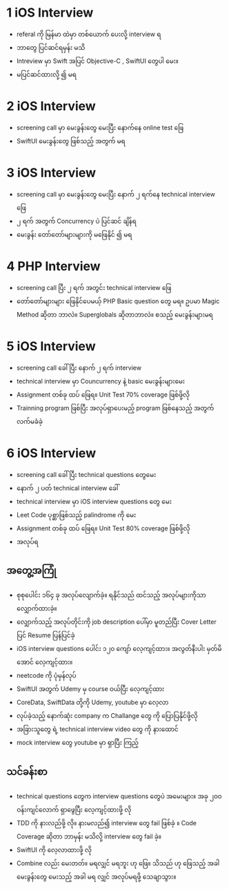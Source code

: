 # 1 iOS Interview

- referal ကို မြန်မာ ထဲမှာ တစ်ယောက် ပေးလို့ interview ရ
- ဘာတွေ ပြင်ဆင်ရမှန်း မသိ
- Intreview မှာ Swift အပြင် Objective-C , SwiftUI တွေပါ မေး။
- မပြင်ဆင်ထားလို့ ၍ မရ


# 2 iOS Interview

- screening call မှာ မေးခွန်းတွေ မေးပြီး နောက်နေ online test ဖြေ
- SwiftUI မေးခွန်းတွေ ဖြစ်သည့် အတွက် မရ

# 3 iOS Interview

- screening call မှာ မေးခွန်းတွေ မေးပြီး နောက် ၂ ရက်နေ technical interview ဖြေ
- ၂ ရက် အတွက် Concurrency ပဲ ပြင်ဆင် ချိန်ရ
- မေးခွန်း တော်တော်များများကို မဖြေနိုင် ၍ မရ


# 4 PHP Interview

- screening call ပြီး ၂ ရက် အတွင်း technical interview ဖြေ
- တော်တော်များများ ဖြေနိုင်ပေမယ့် PHP Basic question တွေ မရ။ ဥပမာ Magic Method ဆိုတာ ဘာလဲ။ Superglobals ဆိုတာဘာလဲ။ စသည့် မေးခွန်းများမရ


# 5 iOS Interview

- screening call ခေါ်ပြီး နောက် ၂ ရက် interview
- technical interview မှာ Councurrency နဲ့ basic မေးခွန်းများမေး
- Assignment တစ်ခု ထပ် ဖြေရ။ Unit Test 70% coverage ဖြစ်ဖို့လို
- Trainning program ဖြစ်ပြီး အလုပ်ရှာပေးမည့် program ဖြစ်နေသည့် အတွက် လက်မခံခဲ့

# 6 iOS Interview

- screening call ခေါ်ပြီး technical questions တွေမေး
- နောက် ၂ ပတ် technical interview ခေါ်
- technical interview မှာ iOS interview questions တွေ မေး
- Leet Code ပုစ္ဆာဖြစ်သည့် palindrome ကို မေး
- Assignment တစ်ခု ထပ် ဖြေရ။ Unit Test 80% coverage ဖြစ်ဖို့လို
- အလုပ်ရ


## အတွေ့အကြုံ

- စုစုပေါင်း ၁၆၄ ခု အလုပ်လျောက်ခဲ့။ ရနိုင်သည် ထင်သည့် အလုပ်များကိုသာ လျှောက်ထားခဲ့။
- လျှောက်သည့် အလုပ်တိုင်းကို job description ပေါ်မှာ မူတည်ပြီး Cover Letter ပြင် Resume ပြန်ပြင်ခဲ့
- iOS interview questions ပေါင်း ၁၂၀ ကျော် လေ့ကျင့်ထား။ အလွတ်နီးပါး မှတ်မိအောင် လေ့ကျင့်ထား။
- neetcode ကို ပုံမှန်လုပ်
- SwiftUI အတွက် Udemy မှ course ဝယ်ပြီး လေ့ကျင့်ထား
- CoreData, SwiftData တို့ကို Udemy, youtube မှာ လေ့လာ
- လုပ်ခဲ့သည့် နောက်ဆုံး company က Challange တွေ ကို ပြောပြနိုင်ဖို့လို
- အခြားသူတွေ ရဲ့ technical interview video တွေ ကို နားထောင်
- mock interview တွေ youtube မှာ ရှာပြီး ကြည့်

## သင်ခန်းစာ

- technical questions တွေက interview questions တွေပဲ အမေးများ။ အခု ၂၀၀ ဝန်းကျင်လောက် ရှာဖွေပြီး လေ့ကျင့်ထားဖို့ လို
- TDD ကို နားလည်ဖို့ လို။​ နားမလည်၍ interview တွေ fail ဖြစ်ခဲ့ ။ Code Coverage ဆိုတာ ဘာမှန်း မသိလို့ interview တွေ fail ခဲ့။
- SwiftUI ကို လေ့လာထားဖို့ လို
- Combine လည်း မေးတတ်။ မရလျှင် မရဘူး ဟု ဖြေ။ သိသည် ဟု ဖြေသည့် အခါ မေးခွန်းတွေ မေးသည့် အခါ မရ လျှင် အလုပ်မရဖို့ သေချာသွား။


